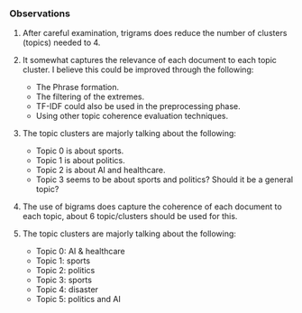 ### **Observations**
1. After careful examination, trigrams does reduce the number of clusters (topics) needed to 4. 
2. It somewhat captures the relevance of each document to each topic cluster. I believe this could be improved through the following:
    - The Phrase formation.
    - The filtering of the extremes.
    - TF-IDF could also be used in the preprocessing phase.
    - Using other topic coherence evaluation techniques.
3. The topic clusters are majorly talking about the following:
    - Topic 0 is about sports.
    - Topic 1 is about politics.
    - Topic 2 is about AI and healthcare.
    - Topic 3 seems to be about sports and politics? Should it be a general topic?

4. The use of bigrams does capture the coherence of each document to each topic, about 6 topic/clusters should be used for this.
5. The topic clusters are majorly talking about the following:
    - Topic 0: AI & healthcare
    - Topic 1: sports 
    - Topic 2: politics
    - Topic 3: sports
    - Topic 4: disaster
    - Topic 5: politics and AI